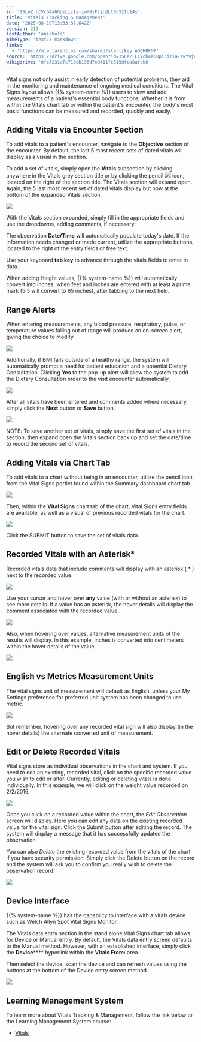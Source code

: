 ```yaml
---
id: '1SLeZ_LCVcb4a6OpiLizIa-zwY9jFzjLQLtSuS2Iq14s'
title: 'Vitals Tracking & Management'
date: '2025-06-19T13:33:37.642Z'
version: 213
lastAuthor: 'anichols'
mimeType: 'text/x-markdown'
links:
  - 'https://mie.talentlms.com/shared/start/key:AOQHRKMF'
source: 'https://drive.google.com/open?id=1SLeZ_LCVcb4a6OpiLizIa-zwY9jFzjLQLtSuS2Iq14s'
wikigdrive: '0fcf231afc718eb196d7e9411fc515dfca8afcb6'
---
```

Vital signs not only assist in early detection of potential problems, they aid in the monitoring and maintenance of ongoing medical conditions. The Vital Signs layout allows {{% system-name %}} users to view and add measurements of a patient's essential body functions. Whether it is from within the Vitals chart tab or within the patient's encounter, the body's most basic functions can be measured and recorded, quickly and easily.

## Adding Vitals via Encounter Section

To add vitals to a patient's encounter, navigate to the **Objective** section of the encounter.  By default, the last 5 most recent sets of dated vitals will display as a visual in the section.

To add a set of vitals, simply open the **Vitals** subsection by clicking anywhere in the Vitals grey section title or by clicking the pencil 
![](../vitals-tracking-and-management.assets/208e44c784d7d7e1fd81d8d02416c996.png)
 icon, located on the right of the section title. The Vitals section will expand open. Again, the 5 last most recent set of dated vitals display but now at the bottom of the expanded Vitals section.

![](../vitals-tracking-and-management.assets/79ddb5a7da8b131f29eb9db1ba4853d9.png)

With the Vitals section expanded, simply fill in the appropriate fields and use the dropdowns, adding comments, if necessary.

The observation **Date/Time** will automatically populate today's date. If the information needs changed or made current, utilize the appropriate buttons, located to the right of the entry fields or free text.

Use your keyboard **tab key** to advance through the vitals fields to enter in data.

When adding Height values, {{% system-name %}} will automatically convert into inches, when feet and inches are entered with at least a prime mark (5'5 will convert to 65 inches), after tabbing to the next field.

## Range Alerts

When entering measurements, any blood pressure, respiratory, pulse, or temperature values falling out of range will produce an on-screen alert, giving the choice to modify.

![](../vitals-tracking-and-management.assets/14d9efea99a4678b9483a16796a5f51f.png)

Additionally, if BMI falls outside of a healthy range, the system will automatically prompt a need for patient education and a potential Dietary Consultation. Clicking **Yes** to the pop-up alert will allow the system to add the Dietary Consultation order to the visit encounter automatically.

![](../vitals-tracking-and-management.assets/3e8f6709b73e9cd6c155cb19b69e0ed7.png)

After all vitals have been entered and comments added where necessary, simply click the **Next** button or **Save** button.

![](../vitals-tracking-and-management.assets/5b1b43062f0def6f489f81e930bef64b.png)

NOTE: To save another set of vitals, simply save the first set of vitals in the section, then expand open the Vitals section back up and set the date/time to record the second set of vitals.

## Adding Vitals via Chart Tab

To add vitals to a chart without being in an encounter, utilize the pencil icon from the Vital Signs portlet found within the Summary dashboard chart tab.

![](../vitals-tracking-and-management.assets/914e46783c1c58411e6ea20700f70af4.png)

Then, within the **Vital Signs** chart tab of the chart, Vital Signs entry fields are available, as well as a visual of previous recorded vitals for the chart.

![](../vitals-tracking-and-management.assets/c6850a4d93eabc4b19b19c47772bee4a.png)

Click the SUBMIT button to save the set of vitals data.

## Recorded Vitals with an Asterisk*

Recorded vitals data that include comments will display with an asterisk ( * ) next to the recorded value.

![](../vitals-tracking-and-management.assets/b02299f058dea7f960d5833016ae500d.png)

Use your cursor and hover over **any** value (with or without an asterisk) to see more details.  If a value has an asterisk, the hover details will display the comment associated with the recorded value.

![](../vitals-tracking-and-management.assets/6b288de755776560c4a0c1ce33ca0b03.png)

Also, when hovering over values, alternative measurement units of the results will display. In this example, inches is converted into centimeters within the hover details of the value.

![](../vitals-tracking-and-management.assets/28e280e672c5d3746391b453873879df.png)

## English vs Metrics Measurement Units

The vital signs unit of measurement will default as English, unless your My Settings preference for preferred unit system has been changed to use metric.

![](../vitals-tracking-and-management.assets/d3bae6c62b91f275f6f1a30146183802.png)

But remember, hovering over any recorded vital sign will also display (in the hover details) the alternate converted unit of measurement.

## Edit or Delete Recorded Vitals

Vital signs store as individual observations in the chart and system.  If you need to edit an existing, recorded vital, click on the specific recorded value you wish to edit or alter.  Currently, editing or deleting vitals is done individually.  In this example, we will click on the weight value recorded on 2/2/2016.

![](../vitals-tracking-and-management.assets/c8782b4ed27d42d55362a359075225da.png)

Once you click on a recorded value within the chart, the *Edit Observation* screen will display.  Here you can edit any data on the existing recorded value for the vital sign.  Click the Submit button after editing the record.  The system will display a message that it has successfully updated the observation.

You can also *Delete* the existing recorded value from the vitals of the chart if you have security permission.  Simply click the Delete button on the record and the system will ask you to confirm you really wish to delete the observation record.

![](../vitals-tracking-and-management.assets/4dfd3499438b688fd62cb8cf7a208a4c.png)

## Device Interface

{{% system-name %}} has the capability to interface with a vitals device such as Welch Allyn Spot Vital Signs Monitor.

The Vitals data entry section in the stand alone Vital Signs chart tab allows for Device or Manual entry.  By default, the Vitals data entry screen defaults to the Manual method.  However, with an established interface, simply click the **Device****** hyperlink within the **Vitals From:** area.

Then select the device, scan the device and can refresh values using the buttons at the bottom of the Device entry screen method.

![](../vitals-tracking-and-management.assets/76662e523261d3529c5675d731fc6c47.png)

## Learning Management System

To learn more about Vitals Tracking & Management, follow the link below to the Learning Management System course:

* [Vitals](https://mie.talentlms.com/shared/start/key:AOQHRKMF)
